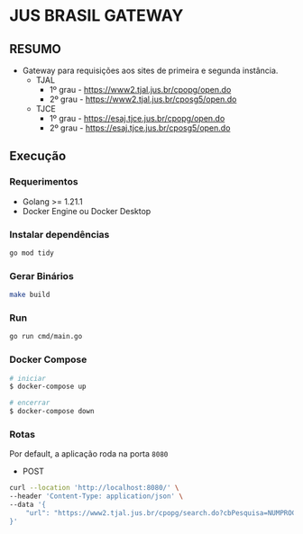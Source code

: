 # JUS BRASIL GATEWAY

## RESUMO

* Gateway para requisições aos sites de primeira e segunda instância.
  * TJAL
    * 1º grau - <https://www2.tjal.jus.br/cpopg/open.do>
    * 2º grau - <https://www2.tjal.jus.br/cposg5/open.do>
  * TJCE
    * 1º grau - <https://esaj.tjce.jus.br/cpopg/open.do>
    * 2º grau - <https://esaj.tjce.jus.br/cposg5/open.do>

## Execução

### Requerimentos

* Golang >= 1.21.1
* Docker Engine ou Docker Desktop

### Instalar dependências

```bash
go mod tidy
```

### Gerar Binários

```bash
make build
```

### Run

```bash
go run cmd/main.go
```

### Docker Compose

```bash
# iniciar
$ docker-compose up
```

```bash
# encerrar
$ docker-compose down
```

### Rotas

Por default, a aplicação roda na porta `8080`

* POST

```bash
curl --location 'http://localhost:8080/' \
--header 'Content-Type: application/json' \
--data '{
    "url": "https://www2.tjal.jus.br/cpopg/search.do?cbPesquisa=NUMPROC&numeroDigitoAnoUnificado=0710802-55.2018&foroNumeroUnificado=0001&dadosConsulta.valorConsultaNuUnificado=0710802-55.2018.8.02.0001&dadosConsulta.valorConsultaNuUnificado=UNIFICADO&dadosConsulta.tipoNuProcesso=UNIFICADO"
}'
```
